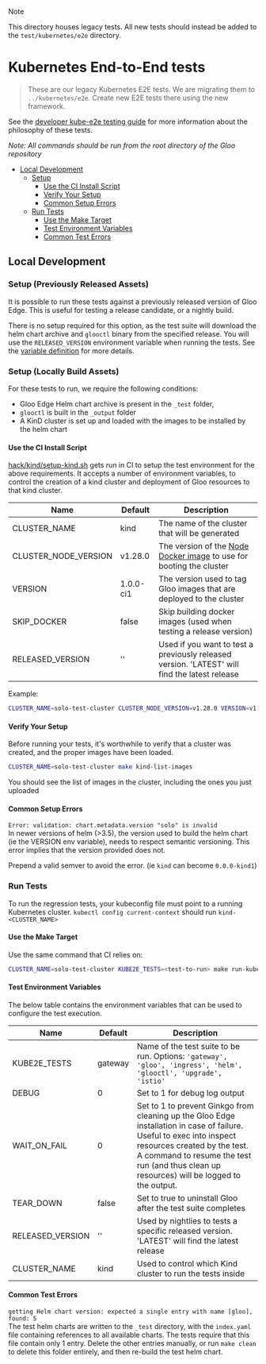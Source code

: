 > [!NOTE]
> This directory houses legacy tests. All new tests should instead be added to the `test/kubernetes/e2e` directory.

# Kubernetes End-to-End tests

> These are our legacy Kubernetes E2E tests. We are migrating them to `../kubernetes/e2e`. Create new E2E tests there
> using the new framework.

See the [developer kube-e2e testing guide](/devel/testing/kube-e2e-tests.md) for more information about the philosophy of these tests.

*Note: All commands should be run from the root directory of the Gloo repository*

- [Local Development](#local-development)
    - [Setup](#setup)
        - [Use the CI Install Script](#use-the-ci-install-script)
        - [Verify Your Setup](#verify-your-setup)
        - [Common Setup Errors](#common-setup-errors)
    - [Run Tests](#run-tests)
        - [Use the Make Target](#use-the-make-target)
        - [Test Environment Variables](#test-environment-variables)
        - [Common Test Errors](#common-test-errors)

## Local Development
### Setup (Previously Released Assets)
It is possible to run these tests against a previously released version of Gloo Edge. This is useful for testing a release candidate, or a nightly build.

There is no setup required for this option, as the test suite will download the helm chart archive and `glooctl` binary from the specified release. You will use the `RELEASED_VERSION` environment variable when running the tests. See the [variable definition](/test/testutils/env.go) for more details.

### Setup (Locally Build Assets)

For these tests to run, we require the following conditions:
- Gloo Edge Helm chart archive is present in the `_test` folder,
- `glooctl` is built in the `_output` folder
- A KinD cluster is set up and loaded with the images to be installed by the helm chart

#### Use the CI Install Script
[hack/kind/setup-kind.sh](/hack/kind/setup-kind.sh) gets run in CI to setup the test environment for the above requirements.
It accepts a number of environment variables, to control the creation of a kind cluster and deployment of Gloo resources to that kind cluster.

| Name                 | Default   | Description                                                                                                                  |
|----------------------|-----------|------------------------------------------------------------------------------------------------------------------------------|
| CLUSTER_NAME         | kind      | The name of the cluster that will be generated                                                                               |
| CLUSTER_NODE_VERSION | v1.28.0   | The version of the [Node Docker image](https://hub.docker.com/r/kindest/node/) to use for booting the cluster                |
| VERSION              | 1.0.0-ci1 | The version used to tag Gloo images that are deployed to the cluster                                                         |
| SKIP_DOCKER          | false     | Skip building docker images (used when testing a release version)                                                            |
| RELEASED_VERSION     | ''        | Used if you want to test a previously released version. 'LATEST' will find the latest release                                |

Example:
```bash
CLUSTER_NAME=solo-test-cluster CLUSTER_NODE_VERSION=v1.28.0 VERSION=v1.0.0-solo-test hack/kind/setup-kind.sh
```

#### Verify Your Setup
Before running your tests, it's worthwhile to verify that a cluster was created, and the proper images have been loaded.

```bash
CLUSTER_NAME=solo-test-cluster make kind-list-images
```
You should see the list of images in the cluster, including the ones you just uploaded

#### Common Setup Errors
`Error: validation: chart.metadata.version "solo" is invalid`\
In newer versions of helm (>3.5), the version used to build the helm chart (ie the VERSION env variable), needs to respect semantic versioning. This error implies that the version provided does not.

Prepend a valid semver to avoid the error. (ie `kind` can become `0.0.0-kind1`)

### Run Tests
To run the regression tests, your kubeconfig file must point to a running Kubernetes cluster.
`kubectl config current-context` should run `kind-<CLUSTER_NAME>`

#### Use the Make Target

Use the same command that CI relies on:
```bash
CLUSTER_NAME=solo-test-cluster KUBE2E_TESTS=<test-to-run> make run-kube-e2e-tests
```

#### Test Environment Variables
The below table contains the environment variables that can be used to configure the test execution.

| Name             | Default | Description                                                                                                                                                                                                                                        |
|------------------|---------|----------------------------------------------------------------------------------------------------------------------------------------------------------------------------------------------------------------------------------------------------|
| KUBE2E_TESTS     | gateway | Name of the test suite to be run. Options: `'gateway', 'gloo', 'ingress', 'helm', 'glooctl', 'upgrade', 'istio'`                                                                                                                                   |
| DEBUG            | 0       | Set to 1 for debug log output                                                                                                                                                                                                                      |
| WAIT_ON_FAIL     | 0       | Set to 1 to prevent Ginkgo from cleaning up the Gloo Edge installation in case of failure. Useful to exec into inspect resources created by the test. A command to resume the test run (and thus clean up resources) will be logged to the output. |
| TEAR_DOWN        | false   | Set to true to uninstall Gloo after the test suite completes                                                                                                                                                                                       |
| RELEASED_VERSION | ''      | Used by nightlies to tests a specific released version. 'LATEST' will find the latest release                                                                                                                                                      |
| CLUSTER_NAME     | kind    | Used to control which Kind cluster to run the tests inside |

#### Common Test Errors
`getting Helm chart version: expected a single entry with name [gloo], found: 5`\
The test helm charts are written to the `_test` directory, with the `index.yaml` file containing references to all available charts. The tests require that this file contain only 1 entry. Delete the other entries manually, or run `make clean` to delete this folder entirely, and then re-build the test helm chart.